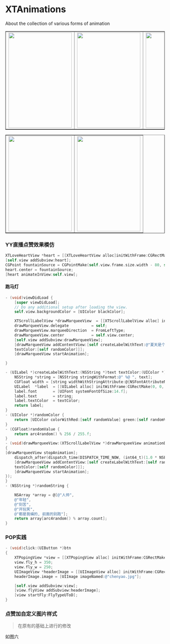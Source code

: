 # XTAnimations
About the collection of various forms of animation

<table border="1">
<tr>
<td><img src="http://ww4.sinaimg.cn/large/e6a4355cgw1f5ttdqlqrvg208w0h2x6s.gif" width="200" height="300"></td>
<td><img src="http://ww3.sinaimg.cn/large/e6a4355cgw1f5tll5lp8qg208w0gk7wk.gif" width="200" height="300"></td>
<td><img src="http://ww4.sinaimg.cn/large/e6a4355cgw1f61moqud49g208w0gp4qq.gif" width="200" height="300"></td>
<td><img src="http://ww4.sinaimg.cn/large/e6a4355cgw1f61mq3x60gg208w0gnkjl.gif" width="200" height="300"></td>
</tr>
</table>

<table border="1">
<tr>
<td><img src="http://ww4.sinaimg.cn/large/e6a4355cgw1f6ujncz5dsj208p0fyab1.jpg" width="200" height="300"></td>
<td><img src="http://ww1.sinaimg.cn/large/e6a4355cgw1f6ujnyhu1hj208l0fumzb.jpg" width="200" height="300"></td>
</tr>
</table>

### YY直播点赞效果模仿

```objectivec
XTLoveHeartView *heart = [[XTLoveHeartView alloc]initWithFrame:CGRectMake(0, 0, 40, 40)];
[self.view addSubview:heart];
CGPoint fountainSource = CGPointMake(self.view.frame.size.width - 80, self.view.bounds.size.height - 30 / 2.0 - 10);
heart.center = fountainSource;
[heart animateInView:self.view];
```
#### 跑马灯

```objectivec
- (void)viewDidLoad {
    [super viewDidLoad];
    // Do any additional setup after loading the view.
    self.view.backgroundColor = [UIColor blackColor];

    XTScrollLabelView *drawMarqueeView  = [[XTScrollLabelView alloc] initWithFrame:CGRectMake(0, 0, 250.f, 20)];
    drawMarqueeView.delegate          = self;
    drawMarqueeView.marqueeDirection  = FromLeftType;
    drawMarqueeView.center            = self.view.center;
    [self.view addSubview:drawMarqueeView];
    [drawMarqueeView addContentView:[self createLabelWithText:@"夏天是个很好的季节, 而夏天然后是简书的推荐作者, 喜欢分享!"
    textColor:[self randomColor]]];
    [drawMarqueeView startAnimation];

}

- (UILabel *)createLabelWithText:(NSString *)text textColor:(UIColor *)textColor {
    NSString *string = [NSString stringWithFormat:@" %@ ", text];
    CGFloat width = [string widthWithStringAttribute:@{NSFontAttributeName : [UIFont systemFontOfSize:14.f]}];
    UILabel  *label  = [[UILabel alloc] initWithFrame:CGRectMake(0, 0, width, 20)];
    label.font       = [UIFont systemFontOfSize:14.f];
    label.text       = string;
    label.textColor  = textColor;
    return label;
}
- (UIColor *)randomColor {
    return [UIColor colorWithRed:[self randomValue] green:[self randomValue] blue:[self randomValue] alpha:1];
}
- (CGFloat)randomValue {
    return arc4random() % 256 / 255.f;
}
- (void)drawMarqueeView:(XTScrollLabelView *)drawMarqueeView animationDidStopFinished:(BOOL)finished
{
[drawMarqueeView stopAnimation];
    dispatch_after(dispatch_time(DISPATCH_TIME_NOW, (int64_t)(1.0 * NSEC_PER_SEC)), dispatch_get_main_queue(), ^{
    [drawMarqueeView addContentView:[self createLabelWithText:[self randomString]
    textColor:[self randomColor]]];
    [drawMarqueeView startAnimation];
});
}
- (NSString *)randomString {

    NSArray *array = @[@"人帅",
    @"年轻",
    @"刻苦",
    @"开玩笑",
    @"都是我编的, 前面的别跑"];
    return array[arc4random() % array.count];
}

```

### POP实践

```objectivec
- (void)click:(UIButton *)btn
{
    XTPopingView *view = [[XTPopingView alloc] initWithFrame:CGRectMake(0, 0, self.view.frame.size.width, self.view.frame.size.height)];
    view.fly_h = 350;
    view.fly_w = 250;
    UIImageView *headerImage = [[UIImageView alloc] initWithFrame:CGRectMake(0, 0, view.fly_w, view.fly_h)];
    headerImage.image = [UIImage imageNamed:@"chenyao.jpg"];

    [self.view addSubview:view];
    [view.flyView addSubview:headerImage];
    [view startFly:FlyTypeUToD];
}
```
### 点赞加自定义图片样式
>在原有的基础上进行的修改

如图六
